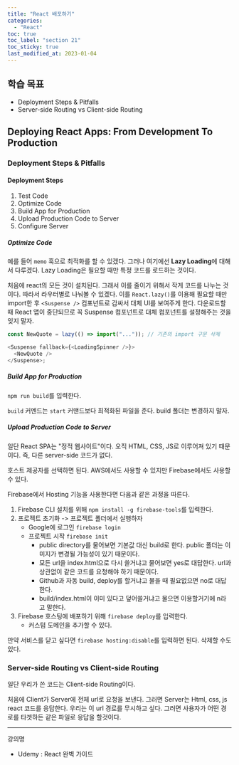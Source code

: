 ```yaml
---
title: "React 배포하기"
categories:
  - "React"
toc: true
toc_label: "section 21"
toc_sticky: true
last_modified_at: 2023-01-04
---
```


## 학습 목표

- Deployment Steps & Pitfalls
- Server-side Routing vs Client-side Routing

## Deploying React Apps: From Development To Production

### Deployment Steps & Pitfalls

#### Deployment Steps

1. Test Code
2. Optimize Code
3. Build App for Production
4. Upload Production Code to Server
5. Configure Server

##### Optimize Code

예를 들어 `memo` 훅으로 최적화를 할 수 있겠다. 그러나 여기에선 **Lazy Loading**에 대해서 다루겠다. Lazy Loading은 필요할 때만 특정 코드를 로드하는 것이다.

처음에 react의 모든 것이 설치된다. 그래서 이를 줄이기 위해서 작게 코드를 나누는 것이다. 따라서 라우터별로 나눠볼 수 있겠다. 이를 `React.lazy()`를 이용해 필요할 때만 import한 후 `<Suspense />` 컴포넌트로 감싸서 대체 UI를 보여주게 한다. 다운로드할 때 React 앱이 중단되므로 꼭 Suspense 컴포넌트로 대체 컴포넌트를 설정해주는 것을 잊지 말자.

```js
const NewQuote = lazy(() => import("...")); // 기존의 import 구문 삭제

<Suspense fallback={<LoadingSpinner />}>
  <NewQuote />
</Suspense>;
```

##### Build App for Production

`npm run build`를 입력한다.

`build` 커멘드는 `start` 커맨드보다 최적화된 파일을 준다. build 폴더는 변경하지 말자.

##### Upload Production Code to Server

일단 React SPA는 "정적 웹사이트"이다. 오직 HTML, CSS, JS로 이루어져 있기 때문이다. 즉, 다른 server-side 코드가 없다.

호스트 제공자를 선택하면 된다. AWS에서도 사용할 수 있지만 Firebase에서도 사용할 수 있다.

Firebase에서 Hosting 기능을 사용한다면 다음과 같은 과정을 따른다.

1. Firebase CLI 설치를 위해 `npm install -g firebase-tools`를 입력한다.
2. 프로젝트 초기화 -> 프로젝트 폴더에서 실행하자
   - Google에 로그인 `firebase login`
   - 프로젝트 시작 `firebase init`
     - public directory를 물어보면 기본값 대신 build로 한다. public 폴더는 이미지가 변경될 가능성이 있기 때문이다.
     - 모든 url을 index.html으로 다시 쓸거냐고 물어보면 yes로 대답한다. url과 상관없이 같은 코드를 요청해야 하기 때문이다.
     - Github과 자동 build, deploy를 할거냐고 물을 때 필요없으면 no로 대답한다.
     - build/index.html이 이미 있다고 덮어쓸거냐고 물으면 이용할거기에 n라고 말한다.
3. Firebase 호스팅에 배포하기 위해 `firebase deploy`를 입력한다.
   - 커스텀 도메인을 추가할 수 있다.

만약 서비스를 닫고 싶다면 `firebase hosting:disable`를 입력하면 된다. 삭제할 수도 있다.

### Server-side Routing vs Client-side Routing

일단 우리가 쓴 코드는 Client-side Routing이다.

처음에 Client가 Server에 전체 url로 요청을 보낸다. 그러면 Server는 Html, css, js react 코드를 응답한다. 우리는 이 url 경로를 무시하고 싶다. 그러면 사용자가 어떤 경로를 타겟하든 같은 파일로 응답을 할것이다.

---

강의명

- Udemy : React 완벽 가이드
